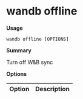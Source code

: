 # wandb offline

**Usage**

`wandb offline [OPTIONS]`

**Summary**

Turn off W&B sync

**Options**

| **Option** | **Description** |
| :--- | :--- |


